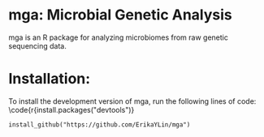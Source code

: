 # mga: Microbial Genetic Analysis
mga is an R package for analyzing microbiomes from raw genetic sequencing data.

# Installation:
To install the development version of mga, run the following lines of code:
\code{r{install.packages("devtools")}
```r{library(devtools)}
install_github("https://github.com/ErikaYLin/mga")
